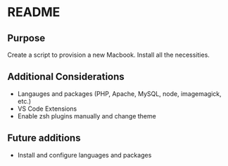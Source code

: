 # README

## Purpose

Create a script to provision a new Macbook. Install all the necessities.

## Additional Considerations

- Langauges and packages (PHP, Apache, MySQL, node, imagemagick, etc.)
- VS Code Extensions
- Enable zsh plugins manually and change theme

## Future additions

- Install and configure languages and packages

